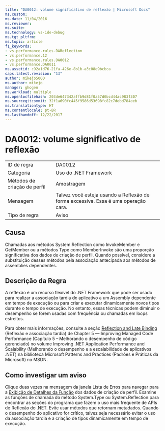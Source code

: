 ```yaml
---
title: "DA0012: volume significativo de reflexão | Microsoft Docs"
ms.custom: 
ms.date: 11/04/2016
ms.reviewer: 
ms.suite: 
ms.technology: vs-ide-debug
ms.tgt_pltfrm: 
ms.topic: article
f1_keywords:
- vs.performance.rules.DAReflection
- vs.performance.12
- vs.performance.rules.DA0012
- vs.performance.DA0011
ms.assetid: c92a1d76-21fa-426e-8b1b-a3c08e9bcbca
caps.latest.revision: "13"
author: mikejo5000
ms.author: mikejo
manager: ghogen
ms.workload: multiple
ms.openlocfilehash: 203de647342affb9d81f0a57d0bcd44ac983f307
ms.sourcegitcommit: 32f1a690fc445f9586d53698fc82c7debd784eeb
ms.translationtype: HT
ms.contentlocale: pt-BR
ms.lasthandoff: 12/22/2017
---
```

# <a name="da0012-significant-amount-of-reflection"></a>DA0012: volume significativo de reflexão
|||  
|-|-|  
|ID de regra|DA0012|  
|Categoria|Uso do .NET Framework|  
|Métodos de criação de perfil|Amostragem|  
|Mensagem|Talvez você esteja usando a Reflexão de forma excessiva. Essa é uma operação cara.|  
|Tipo de regra|Aviso|  
  
## <a name="cause"></a>Causa  
 Chamadas aos métodos System.Reflection como InvokeMember e GetMember ou a métodos Type como MemberInvoke são uma proporção significativa dos dados de criação de perfil. Quando possível, considere a substituição desses métodos pela associação antecipada aos métodos de assemblies dependentes.  
  
## <a name="rule-description"></a>Descrição da Regra  
 A reflexão é um recurso flexível do .NET Framework que pode ser usado para realizar a associação tardia do aplicativo a um Assembly dependente em tempo de execução ou para criar e executar dinamicamente novos tipos durante o tempo de execução. No entanto, essas técnicas podem diminuir o desempenho se forem usadas com frequência ou chamadas em loops estreitos.  
  
 Para obter mais informações, consulte a seção [Reflection and Late Binding](http://go.microsoft.com/fwlink/?LinkId=177826) (Reflexão e associação tardia) de Chapter 5 — Improving Managed Code Performance (Capítulo 5 – Melhorando o desempenho de código gerenciado) no volume Improving .NET Application Performance and Scalability (Melhorando o desempenho e a escalabilidade de aplicativos .NET) na biblioteca Microsoft Patterns and Practices (Padrões e Práticas da Microsoft) no MSDN.  
  
## <a name="how-to-investigate-a-warning"></a>Como investigar um aviso  
 Clique duas vezes na mensagem da janela Lista de Erros para navegar para a [Exibição de Detalhes da Função](../profiling/function-details-view.md) dos dados de criação de perfil. Examine as funções de chamada do método System.Type ou System.Reflection para encontrar as seções do programa que fazem o uso mais frequente de APIs de Reflexão do .NET. Evite usar métodos que retornam metadados. Quando o desempenho do aplicativo for crítico, talvez seja necessário evitar o uso da associação tardia e a criação de tipos dinamicamente em tempo de execução.